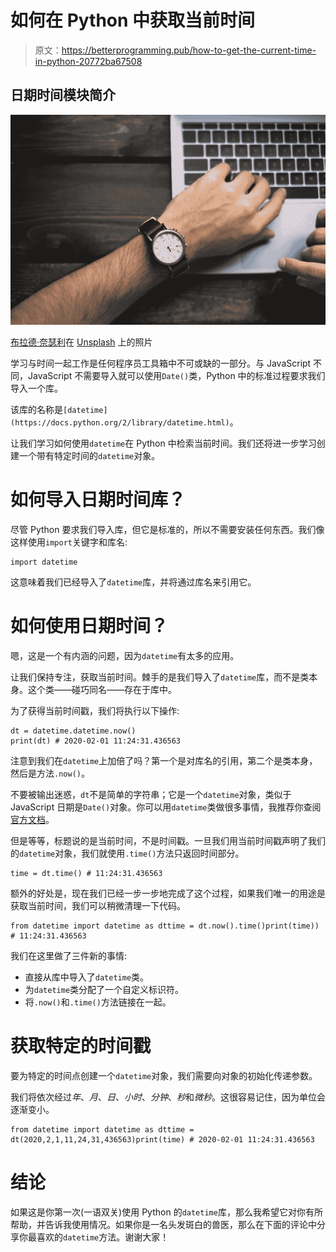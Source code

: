 # 如何在 Python 中获取当前时间

> 原文：<https://betterprogramming.pub/how-to-get-the-current-time-in-python-20772ba67508>

## 日期时间模块简介

![](img/abb644c4162e37dc6d7e9ba59f52d669.png)

[布拉德·奈瑟利](https://unsplash.com/@bradneathery?utm_source=unsplash&utm_medium=referral&utm_content=creditCopyText)在 [Unsplash](https://unsplash.com/s/photos/time?utm_source=unsplash&utm_medium=referral&utm_content=creditCopyText) 上的照片

学习与时间一起工作是任何程序员工具箱中不可或缺的一部分。与 JavaScript 不同，JavaScript 不需要导入就可以使用`Date()`类，Python 中的标准过程要求我们导入一个库。

该库的名称是`[datetime](https://docs.python.org/2/library/datetime.html)`。

让我们学习如何使用`datetime`在 Python 中检索当前时间。我们还将进一步学习创建一个带有特定时间的`datetime`对象。

# 如何导入日期时间库？

尽管 Python 要求我们导入库，但它是标准的，所以不需要安装任何东西。我们像这样使用`import`关键字和库名:

```
import datetime
```

这意味着我们已经导入了`datetime`库，并将通过库名来引用它。

# 如何使用日期时间？

嗯，这是一个有内涵的问题，因为`datetime`有太多的应用。

让我们保持专注，获取当前时间。棘手的是我们导入了`datetime`库，而不是类本身。这个类——碰巧同名——存在于库中。

为了获得当前时间戳，我们将执行以下操作:

```
dt = datetime.datetime.now()
print(dt) # 2020-02-01 11:24:31.436563
```

注意到我们在`datetime`上加倍了吗？第一个是对库名的引用，第二个是类本身，然后是方法`.now()`。

不要被输出迷惑，`dt`不是简单的字符串；它是一个`datetime`对象，类似于 JavaScript 日期是`Date()`对象。你可以用`datetime`类做很多事情，我推荐你查阅[官方文档](https://docs.python.org/3.8/library/datetime.html)。

但是等等，标题说的是当前时间，不是时间戳。一旦我们用当前时间戳声明了我们的`datetime`对象，我们就使用`.time()`方法只返回时间部分。

```
time = dt.time() # 11:24:31.436563
```

额外的好处是，现在我们已经一步一步地完成了这个过程，如果我们唯一的用途是获取当前时间，我们可以稍微清理一下代码。

```
from datetime import datetime as dttime = dt.now().time()print(time)) # 11:24:31.436563
```

我们在这里做了三件新的事情:

*   直接从库中导入了`datetime`类。
*   为`datetime`类分配了一个自定义标识符。
*   将`.now()`和`.time()`方法链接在一起。

# 获取特定的时间戳

要为特定的时间点创建一个`datetime`对象，我们需要向对象的初始化传递参数。

我们将依次经过*年*、*月*、*日*、*小时*、*分钟*、*秒*和*微秒*。这很容易记住，因为单位会逐渐变小。

```
from datetime import datetime as dttime = dt(2020,2,1,11,24,31,436563)print(time) # 2020-02-01 11:24:31.436563
```

# 结论

如果这是你第一次(一语双关)使用 Python 的`datetime`库，那么我希望它对你有所帮助，并告诉我使用情况。如果你是一名头发斑白的兽医，那么在下面的评论中分享你最喜欢的`datetime`方法。谢谢大家！